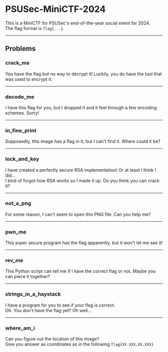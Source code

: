 # PSUSec-MiniCTF-2024

This is a MiniCTF for PSUSec's end-of-the-year social event for 2024.  
The flag format is `flag{...}`.

---

## Problems

### **crack_me**  
You have the flag but no way to decrypt it! Luckily, you do have the tool that was used to encrypt it.

---

### **decode_me**  
I have this flag for you, but I dropped it and it feel through a few encoding schemes. Sorry!

---

### **in_fine_print**  
Supposedly, this image has a flag in it, but I can't find it. Where could it be?

---

### **lock_and_key**
I have created a perfectly secure RSA implementation! Or at least I think I did...  
I kind of forgot how RSA works so I made it up. Do you think you can crack it?

---

### **not_a_png**  
For some reason, I can't seem to open this PNG file. Can you help me?

---

### **pwn_me**  
This super secure program has the flag apparently, but it won't let me see it!

---

### **rev_me**
This Python script can tell me if I have the correct flag or not. Maybe you can piece it together?

---

### **strings_in_a_haystack**  
I have a program for you to see if your flag is correct.  
Oh. You don't have the flag yet? Oh well...

---

### **where_am_i**  
Can you figure out the location of this image?  
Give you answer as coordinates as in the following `flag{XX.XXX,XX.XXX}`
